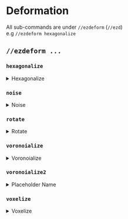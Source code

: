 # Deformation

All sub-commands are under `//ezdeform`  (`//ezd`) \
e.g `//ezdeform hexagonalize`

## `//ezdeform ...`

### `hexagonalize`

<details>

<summary>Hexagonalize</summary>

**`//ezdeform hexagonalize [size] [air_gap] [x_rotation] [z_rotation] [offset_angle]`**&#x20;

* **Size** (Default: 12): Sets the size of hexagons.&#x20;
* **Air Gap** (Default: 0.0): Defines the width of the air gap between columns.&#x20;
* **X Rotation** (Default: 0.0): Sets the column rotation angle along the X-axis, in degrees.&#x20;
* **Z Rotation** (Default: 0.0): Sets the column rotation angle along the Z-axis, in degrees.&#x20;
* **Offset Angle** (Default: 60.0): Adjusts the offset angle, controlling the shape (range: 0-90 degrees).

</details>

### `noise`

<details>

<summary>Noise</summary>

**`//ezdeform noise <noise> [strength] [-z <scale>] [-s <seed>]`**

* **Noise**: Specifies the type of noise to use for deformation.&#x20;
* **Strength** (Default: 2.0): Sets the strength of the noise effect.&#x20;
* **Scale** (Default: 1): Determines the scale of the noise.&#x20;
* **-s** (Default: -1): Optional seed for the noise pattern.&#x20;
* **-h**: When used, only deforms the region horizontally.&#x20;
* **-v**: When used, only deforms the region vertically.

</details>

### `rotate`

<details>

<summary>Rotate</summary>

**`//ezdeform rotate <angle> [-o]`**&#x20;

* **Angle**: Sets the angle of rotation, in degrees.&#x20;
* **-o**: When used, uses the player's position as the center of rotation instead of the selection's center.

</details>

### `voronoialize`

<details>

<summary>Voronoialize</summary>

**`//ezdeform voronoialize [size] [air_gap] [-s <seed>]`**

* **Size** (Default: 12): Determines the size of the voronoi cells.&#x20;
* **Air Gap** (Default: 0.0): Specifies the width of the air gap between cells.&#x20;
* **-s** (Default: -1): Optional seed for generating the pattern.

</details>

### `voronoialize2`

<details>

<summary>Placeholder Name</summary>

**`//ezdeform voronoialize2 <amount> [air_gap] [-s <seed>] [-r <seed_repulsion>] [-n <normalOffset>]`**

* **Amount**: Specifies the cell amount in the voronoi pattern.&#x20;
* **Air Gap** (Default: 0.0): Determines the width of the air gap between cells.&#x20;
* **-s** (Default: -1): Optional seed for generating the pattern.&#x20;
* **-r** (Default: 15): Sets the voronoi seed point repulsion factor.&#x20;
* **-n** (Default: 5): Adjusts the normal offset factor, which can be decreased for thinner shapes.

</details>

### `voxelize`

<details>

<summary>Voxelize</summary>

**`//ezdeform voxelize <scales> <gap> <distortion> [-i <primary>] [-j <secondary>] [-s <seed>] [-hv]`**

* **Scales** (Default: 3,3,3): Sets the scale for each dimension.&#x20;
* **Gap** (Default: 0.0): Defines the width of the air gap between voxels.
* **Distortion** (Default: 0.0): Adjusts the strength of random grid distortion (range: 0-1).&#x20;
* **-i** (Default: y): Specifies the primary axis for grid rotation.&#x20;
* **-j** (Default: -x): Specifies the secondary axis for grid rotation.&#x20;
* **-s** (Default: -1): Optional seed for random distortion.&#x20;
* **-h**: When used, only voxelizes horizontally.&#x20;
* **-v**: When used, only voxelizes vertically.

</details>
